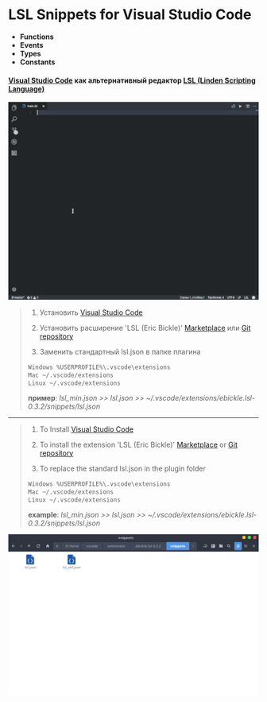 
# LSL Snippets for Visual Studio Code #
*   **Functions** 
*   **Events** 
*   **Types** 
*   **Constants** 
#### [Visual Studio Code](https://code.visualstudio.com/ "Visual Studio Code") как альтернативный редактор [LSL (Linden Scripting Language)](http://wiki.secondlife.com/wiki/LSL_Portal "LSL Portal") ####

![Alt text](img-001.gif)


> 1.   Установить [Visual Studio Code](https://code.visualstudio.com/ "Visual Studio Code")
>>
> 2.   Установить расширение 'LSL (Eric Bickle)' [Marketplace](https://marketplace.visualstudio.com/items?itemName=ebickle.lsl "Marketplace") или [Git repository](https://github.com/ebickle/lsl-vscode "Git repository")
>>
>3. Заменить стандартный lsl.json в папке плагина
>>
>     Windows %USERPROFILE%\.vscode\extensions
>     Mac ~/.vscode/extensions
>     Linux ~/.vscode/extensions
>
>**пример**: _lsl_min.json >> lsl.json >> ~/.vscode/extensions/ebickle.lsl-0.3.2/snippets/lsl.json_
***
> 1.   To Install [Visual Studio Code](https://code.visualstudio.com/ "Visual Studio Code")
>>
> 2.   To install the extension 'LSL (Eric Bickle)' [Marketplace](https://marketplace.visualstudio.com/items?itemName=ebickle.lsl "Marketplace") or [Git repository](https://github.com/ebickle/lsl-vscode "Git repository")
>>
>3. To replace the standard lsl.json in the plugin folder
>>
>     Windows %USERPROFILE%\.vscode\extensions
>     Mac ~/.vscode/extensions
>     Linux ~/.vscode/extensions
>
>**example**: _lsl_min.json >> lsl.json >> ~/.vscode/extensions/ebickle.lsl-0.3.2/snippets/lsl.json_

![Alt text](img.png)

